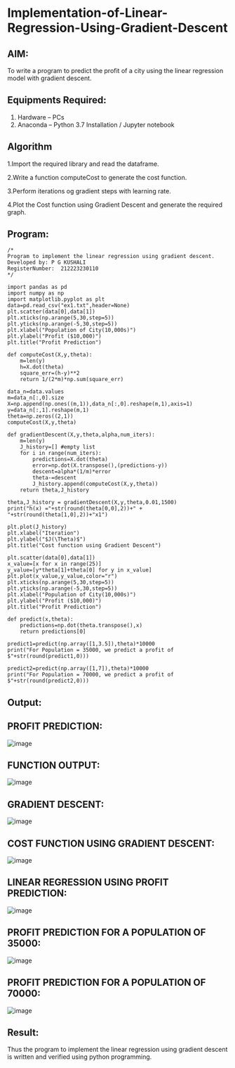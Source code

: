 # Implementation-of-Linear-Regression-Using-Gradient-Descent

## AIM:
To write a program to predict the profit of a city using the linear regression model with gradient descent.

## Equipments Required:
1. Hardware – PCs
2. Anaconda – Python 3.7 Installation / Jupyter notebook

## Algorithm
1.Import the required library and read the dataframe.

2.Write a function computeCost to generate the cost function.

3.Perform iterations og gradient steps with learning rate.

4.Plot the Cost function using Gradient Descent and generate the required graph.

## Program:
```
/*
Program to implement the linear regression using gradient descent.
Developed by: P G KUSHALI
RegisterNumber:  212223230110
*/

import pandas as pd
import numpy as np
import matplotlib.pyplot as plt
data=pd.read_csv("ex1.txt",header=None)
plt.scatter(data[0],data[1])
plt.xticks(np.arange(5,30,step=5))
plt.yticks(np.arange(-5,30,step=5))
plt.xlabel("Population of City(10,000s)")
plt.ylabel("Profit ($10,000)")
plt.title("Profit Prediction")

def computeCost(X,y,theta):
    m=len(y) 
    h=X.dot(theta) 
    square_err=(h-y)**2
    return 1/(2*m)*np.sum(square_err) 

data_n=data.values
m=data_n[:,0].size
X=np.append(np.ones((m,1)),data_n[:,0].reshape(m,1),axis=1)
y=data_n[:,1].reshape(m,1)
theta=np.zeros((2,1))
computeCost(X,y,theta) 

def gradientDescent(X,y,theta,alpha,num_iters):
    m=len(y)
    J_history=[] #empty list
    for i in range(num_iters):
        predictions=X.dot(theta)
        error=np.dot(X.transpose(),(predictions-y))
        descent=alpha*(1/m)*error
        theta-=descent
        J_history.append(computeCost(X,y,theta))
    return theta,J_history

theta,J_history = gradientDescent(X,y,theta,0.01,1500)
print("h(x) ="+str(round(theta[0,0],2))+" + "+str(round(theta[1,0],2))+"x1")

plt.plot(J_history)
plt.xlabel("Iteration")
plt.ylabel("$J(\Theta)$")
plt.title("Cost function using Gradient Descent")

plt.scatter(data[0],data[1])
x_value=[x for x in range(25)]
y_value=[y*theta[1]+theta[0] for y in x_value]
plt.plot(x_value,y_value,color="r")
plt.xticks(np.arange(5,30,step=5))
plt.yticks(np.arange(-5,30,step=5))
plt.xlabel("Population of City(10,000s)")
plt.ylabel("Profit ($10,000)")
plt.title("Profit Prediction")

def predict(x,theta):
    predictions=np.dot(theta.transpose(),x)
    return predictions[0]

predict1=predict(np.array([1,3.5]),theta)*10000
print("For Population = 35000, we predict a profit of $"+str(round(predict1,0)))

predict2=predict(np.array([1,7]),theta)*10000
print("For Population = 70000, we predict a profit of $"+str(round(predict2,0)))

```

## Output:

## PROFIT PREDICTION:

![image](https://github.com/user-attachments/assets/0d8de954-0f63-4972-9d78-c08241f9371e)

## FUNCTION OUTPUT:

![image](https://github.com/user-attachments/assets/5a515756-0ae4-4f96-bc3f-e0c84a56facb)

## GRADIENT DESCENT:

![image](https://github.com/user-attachments/assets/f48e7a37-400d-46cd-8557-740473b6150e)

## COST FUNCTION USING GRADIENT DESCENT:

![image](https://github.com/user-attachments/assets/fd5a744d-6741-4869-986b-99e1a5c0c6e3)

## LINEAR REGRESSION USING PROFIT PREDICTION:

![image](https://github.com/user-attachments/assets/8511515e-021f-40b2-819a-3f1a722ca93f)

## PROFIT PREDICTION FOR A POPULATION OF 35000:

![image](https://github.com/user-attachments/assets/7b67b5c1-89da-475b-92c1-4ab23de757de)

##  PROFIT PREDICTION FOR A POPULATION OF 70000:

![image](https://github.com/user-attachments/assets/21bf2467-1860-4c1e-a8cb-43d0b4c88aef)


## Result:
Thus the program to implement the linear regression using gradient descent is written and verified using python programming.
